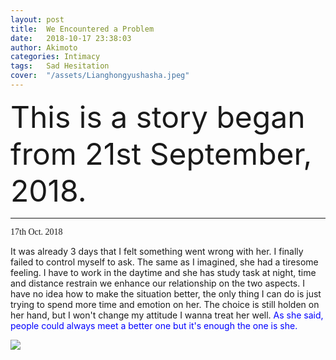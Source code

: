 ```yaml
---
layout: post
title:  We Encountered a Problem
date:   2018-10-17 23:38:03
author: Akimoto
categories: Intimacy
tags:	Sad Hesitation
cover:  "/assets/Lianghongyushasha.jpeg"
---
```


<font size="40"><font size="segoe script">This is a story began from 21st September, 2018.</font></font>


------

<font face="segoe script">17th Oct. 2018</font>

It was already 3 days that I felt something went wrong with her. I finally failed to control myself to ask. The same as I imagined, she had a 
tiresome feeling. I have to work in the daytime and she has study task at night, time and distance restrain we enhance our relationship on the two aspects. 
I have no idea how to make the situation better, the only thing I can do is just trying to spend more time and emotion on her. The choice is 
still holden on her hand, but I won't change my attitude I wanna treat her well. <font color="blue"><font size="segoe script">As she said, people could always meet a better one but it's enough 
the one is she.</font></font>

<img src="{{ site.baseurl }}/assets/intimacy/true.jpeg">




<div class="cm-article" data-key="AkimotoYuduki.id"></div>

<link rel="stylesheet" href="//comment.moe/dest/static/css/plus.css">

<script src="//comment.moe/dest/static/js/build.js" charset="UTF-8"></script>



